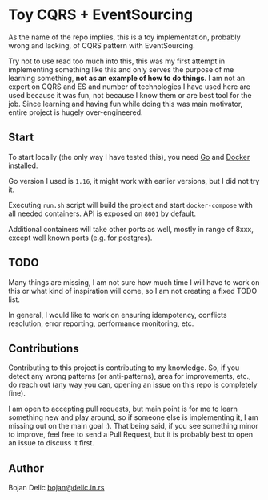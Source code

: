 # Toy CQRS + EventSourcing

As the name of the repo implies, this is a toy implementation, 
probably wrong and lacking, of CQRS pattern with EventSourcing. 

Try not to use read too much into this, this was my first attempt 
in implementing something like this and only serves the purpose
of me learning something, **not as an example of how to do things**. 
I am not an expert on CQRS and ES and number of technologies I have 
used here are used because it was fun, not because I know them or 
are best tool for the job. Since learning and having fun while doing
this was main motivator, entire project is hugely over-engineered. 

## Start
To start locally (the only way I have tested this), you need
[Go](https://golang.org) and [Docker](https://docker.com) installed.

Go version I used is `1.16`, it might work with earlier versions, but 
I did not try it. 

Executing `run.sh` script will build the project and start
`docker-compose` with all needed containers. API is exposed on
`8001` by default. 

Additional containers will take other ports as well, mostly in range
of 8xxx, except well known ports (e.g. for postgres).

## TODO
Many things are missing, I am not sure how much time I will have
to work on this or what kind of inspiration will come, so I am
not creating a fixed TODO list. 

In general, I would like to work on ensuring idempotency, 
conflicts resolution, error reporting, performance monitoring, etc.

## Contributions
Contributing to this project is contributing to my knowledge. 
So, if you detect any wrong patterns (or anti-patterns), area 
for improvements, etc., do reach out (any way you can, opening 
an issue on this repo is completely fine). 

I am open to accepting pull requests, but main point is for me to
learn something new and play around, so if someone else is implementing
it, I am missing out on the main goal :). That being said, if you see 
something minor to improve, feel free to send a Pull Request, but
it is probably best to open an issue to discuss it first. 

## Author
Bojan Delic <bojan@delic.in.rs>
